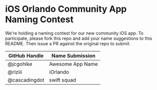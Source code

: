 # iOS Orlando Community App Naming Contest

We're holding a naming contest for our new community iOS app. To participate, please fork this repo and add your name suggestions to this README. Then issue a PR against the original repo to submit.

| GitHub Handle | Name Submission  |
| ------------- | ---------------- |
| @jcgohlke     | Awesome App Name |
| @rlziii       | iOrlando         |
| @cascadingdot | swift squad      |
